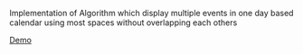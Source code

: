 Implementation of Algorithm which display multiple events in one day based calendar using most spaces without overlapping each others

[Demo](http://dttung-mario.github.io/day-calendar/)
